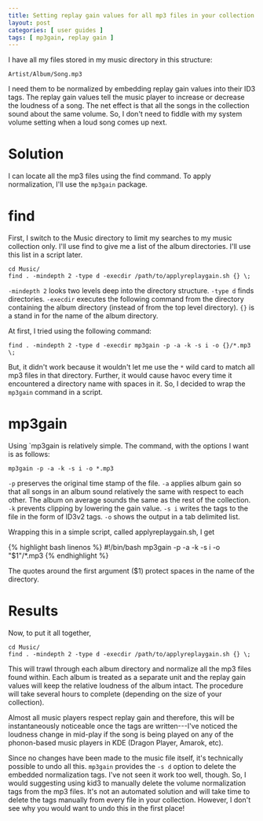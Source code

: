 ```yaml
---
title: Setting replay gain values for all mp3 files in your collection
layout: post
categories: [ user guides ]
tags: [ mp3gain, replay gain ]
---
```


I have all my files stored in my music directory in this structure:

    Artist/Album/Song.mp3

I need them to be normalized by embedding replay gain values into their ID3 tags.
The replay gain values tell the music player to increase or decrease the loudness of a song.
The net effect is that all the songs in the collection sound about the same volume.
So, I don't need to fiddle with my system volume setting when a loud song comes up next.

# Solution

I can locate all the mp3 files using the find command.
To apply normalization, I'll use the `mp3gain` package.

# find

First, I switch to the Music directory to limit my searches to my music collection only.
I'll use find to give me a list of the album directories.
I'll use this list in a script later.

    cd Music/
    find . -mindepth 2 -type d -execdir /path/to/applyreplaygain.sh {} \;

`-mindepth 2` looks two levels deep into the directory structure.
`-type d` finds directories.
`-execdir` executes the following command from the directory containing the album directory (instead of from the top level directory).
`{}` is a stand in for the name of the album directory.

At first, I tried using the following command:

    find . -mindepth 2 -type d -execdir mp3gain -p -a -k -s i -o {}/*.mp3 \;

But, it didn't work because it wouldn't let me use the `*` wild card to match all mp3 files in that directory.
Further, it would cause havoc every time it encountered a directory name with spaces in it.
So, I decided to wrap the `mp3gain` command in a script.

# mp3gain

Using `mp3gain is relatively simple.
The command, with the options I want is as follows:

    mp3gain -p -a -k -s i -o *.mp3

`-p` preserves the original time stamp of the file.
`-a` applies album gain so that all songs in an album sound relatively the same with respect to each other.
The album on average sounds the same as the rest of the collection.
`-k` prevents clipping by lowering the gain value.
`-s i` writes the tags to the file in the form of ID3v2 tags.
`-o` shows the output in a tab delimited list.

Wrapping this in a simple script, called applyreplaygain.sh, I get

{% highlight bash linenos %}
#!/bin/bash
mp3gain -p -a -k -s i -o "$1"/*.mp3
{% endhighlight %}

The quotes around the first argument ($1) protect spaces in the name of the directory.

# Results

Now, to put it all together,

    cd Music/
    find . -mindepth 2 -type d -execdir /path/to/applyreplaygain.sh {} \;

This will trawl through each album directory and normalize all the mp3 files found within.
Each album is treated as a separate unit and the replay gain values will keep the relative loudness of the album intact.
The procedure will take several hours to complete (depending on the size of your collection).

Almost all music players respect replay gain and therefore, this will be instantaneously noticeable once the tags are written---I've noticed the loudness change in mid-play if the song is being played on any of the phonon-based music players in KDE (Dragon Player, Amarok, etc).

Since no changes have been made to the music file itself, it's technically possible to undo all this.
`mp3gain` provides the `-s d` option to delete the embedded normalization tags.
I've not seen it work too well, though.
So, I would suggesting using kid3 to manually delete the volume normalization tags from the mp3 files.
It's not an automated solution and will take time to delete the tags manually from every file in your collection.
However, I don't see why you would want to undo this in the first place!

